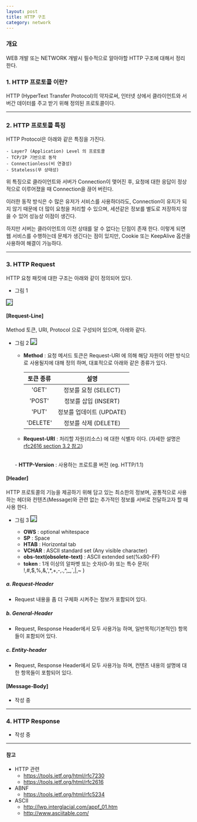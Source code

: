 ```yaml
---
layout: post
title: HTTP 구조
category: network
---
```


### 개요

WEB 개발 또는 NETWORK 개발시 필수적으로 알아야할 HTTP 구조에 대해서 정리 한다.

### 1. HTTP 프로토콜 이란?

HTTP (HyperText Transfer Protocol)의 약자로써, 인터넷 상에서 클라이언트와 서버간
데이터를 주고 받기 위해 정의된 프로토콜이다.

---

### 2. HTTP 프로토콜 특징

HTTP Protocol은 아래와 같은 특징을 가진다.

```
- Layer7 (Application) Level 의 프로토콜
- TCP/IP 기반으로 동작
- Connectionless(비 연결성)
- Stateless(무 상태성)
```

위 특징으로 클라이언트와 서버가 Connection이 맺어진 후, 요청에 대한 응답이 정상적으로 이루어졌을 때
Connection을 끊어 버린다.

이러한 동작 방식은 수 많은 유저가 서비스를 사용하더라도, Connection이 유지가 되지 않기 때문에
더 많이 요청을 처리할 수 있으며, 세션같은 정보를 별도로 저장하지 않을 수 있어 성능상 이점이 생긴다.

하지만 서버는 클라이언트의 이전 상태를 알 수 없다는 단점이 존재 한다. 이렇게 되면 웹 서비스를 수행하는데
문제가 생긴다는 점이 있지만, Cookie 또는 KeepAlive 옵션을 사용하여 해결이 가능하다.

---

### 3. HTTP Request

HTTP 요청 패킷에 대한 구조는 아래와 같이 정의되어 있다.

- 그림 1
<img border="1" src="{{ site.baseurl }}/public/images/post/post5/http_request.png">

#### [Request-Line]

Method 토큰, URI, Protocol 으로 구성되어 있으며, 아래와 같다.

- 그림 2
  <img border="1" src="{{ site.baseurl }}/public/images/post/post5/http_request_line.png">

  - <b>Method</b> : 요청 메서드 토큰은 Request-URI 에 의해 해당 자원이 어떤 방식으로 사용될지에 대해 정의 하며,
  대표적으로 아래와 같은 종류가 있다.

    | 토큰 종류 | 설명 |
    | :--: | :--: |
    | 'GET' | 정보를 요청 (SELECT)|
    | 'POST' | 정보를 삽입 (INSERT)|
    | 'PUT' | 정보를 업데이트 (UPDATE)|
    | 'DELETE' | 정보를 삭제 (DELETE) |

  - <b>Request-URI</b> : 처리할 자원(리소스) 에 대한 식별자 이다. (자세한 설명은 [rfc2616 section 3.2 참고](https://tools.ietf.org/html/rfc2616#section-3.2))
  <br/>
  - <b>HTTP-Version</b> : 사용하는 프로트콜 버전 (eg. HTTP/1.1)

#### [Header]

HTTP 프로토콜의 기능을 제공하기 위해 담고 있는 최소한의 정보며,
공통적으로 사용하는 헤더와 컨텐츠(Message)와 관련 없는 추가적인 정보를 서버로 전달하고자 할 때 사용 한다.

- 그림 3
  <img border="1" src="{{ site.baseurl }}/public/images/post/post5/http_header_field.png">

  - <b>OWS</b> : optional whitespace
  - <b>SP</b> : Space
  - <b>HTAB</b> : Horizontal tab
  - <b>VCHAR</b> : ASCII standard set (Any visible character)
  - <b>obs-text(obsolete-text)</b> : ASCII extended set(%x80-FF)
  - <b>token</b> : 1개 이상의 알파벳 또는 숫자(0-9) 또는 특수 문자( !,#,$,%,&,',*,+,-,.,^,_,\`,\|,\~ )

##### a. Request-Header

- Request 내용을 좀 더 구체화 시켜주는 정보가 포함되어 있다.

##### b. General-Header

- Request, Response Header에서 모두 사용가능 하며, 일반목적(기본적인) 항목들이 포함되어 있다.

##### c. Entity-header

- Request, Response Header에서 모두 사용가능 하며, 컨텐츠 내용의 설명에 대한 항목들이 포함되어 있다.


#### [Message-Body]

- 작성 중

---

### 4. HTTP Response

- 작성 중

---

#### 참고
- HTTP 관련
  - https://tools.ietf.org/html/rfc7230
  - https://tools.ietf.org/html/rfc2616
- ABNF
  - https://tools.ietf.org/html/rfc5234
- ASCII
  - http://lwp.interglacial.com/appf_01.htm
  - http://www.asciitable.com/
